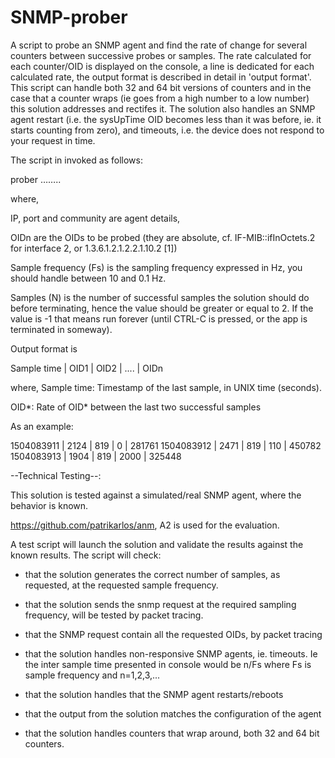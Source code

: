 # SNMP-prober
A script to probe an SNMP agent and find the rate of change for several counters between successive probes or samples. The rate calculated for each counter/OID is displayed on the console, a line is dedicated for each calculated rate, the output format is described in detail in 'output format'. This script can handle both 32 and 64 bit versions of counters and in the case that a counter wraps (ie goes from a high number to a low number) this solution addresses and rectifes it. The solution also handles an SNMP agent restart (i.e. the sysUpTime OID becomes less than it was before, ie. it starts counting from zero), and timeouts, i.e. the device does not respond to your request in time.  

The script in invoked as follows:

prober <Agent IP:port:community> <sample frequency> <samples> <OID1> <OID2> …….. <OIDn>

where,

IP, port and community are agent details,

OIDn are the OIDs to be probed (they are absolute, cf. IF-MIB::ifInOctets.2 for interface 2, or 1.3.6.1.2.1.2.2.1.10.2 [1]) 

Sample frequency  (Fs) is the sampling frequency expressed in Hz, you should handle between 10 and 0.1 Hz. 

Samples (N) is the number of successful samples the solution should do before terminating, hence the value should be greater or equal to 2. If the value is -1 that means run forever (until CTRL-C is pressed, or the app is terminated in someway). 

 
Output format is

Sample time | OID1 | OID2 | .... | OIDn

where, 
Sample time: Timestamp of the last sample, in UNIX time (seconds). 

OID*: Rate of OID* between the last two successful samples

 

As an example:

1504083911  | 2124 | 819 | 0 | 281761 
1504083912  | 2471 | 819 | 110 | 450782 
1504083913  | 1904 | 819 | 2000 | 325448 
 

--Technical Testing--: 

This solution is tested against a simulated/real SNMP agent, where the behavior is known.

https://github.com/patrikarlos/anm, A2 is used for the evaluation. 

 

A test script will launch the solution and validate the results against the known results. The script will check:

- that the solution generates the correct number of samples, as requested, at the requested sample frequency. 

- that the solution sends the snmp request at the required sampling frequency, will be tested by packet tracing. 

- that the SNMP request contain all the requested OIDs, by packet tracing

- that the solution handles non-responsive SNMP agents, ie. timeouts. Ie the inter sample time presented in console would be n/Fs where Fs is sample frequency and n=1,2,3,... 

- that the solution handles that the SNMP agent restarts/reboots

- that the output from the solution matches the configuration of the agent

- that the solution handles counters that wrap around, both 32 and 64 bit counters. 
